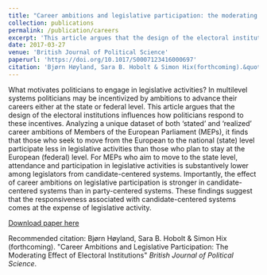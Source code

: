 ```yaml
---
title: "Career ambitions and legislative participation: the moderating effect of electoral institutions"
collection: publications
permalink: /publication/careers
excerpt: 'This article argues that the design of the electoral institutions influences how politicians respond to career incentives.'
date: 2017-03-27
venue: 'British Journal of Political Science'
paperurl: 'https://doi.org/10.1017/S0007123416000697'
citation: 'Bjørn Høyland, Sara B. Hobolt & Simon Hix(forthcoming).&quot;Career Ambitions and Legislative Participation: The Moderating Effect of Electoral Institutions .&quot;<i>British Journal of Political Science</i>. online version'
---
```

What motivates politicians to engage in legislative activities? In multilevel systems politicians may be incentivized by ambitions to advance their careers either at the state or federal level. This article argues that the design of the electoral institutions influences how politicians respond to these incentives. Analyzing a unique dataset of both ‘stated’ and ‘realized’ career ambitions of Members of the European Parliament (MEPs), it finds that those who seek to move from the European to the national (state) level participate less in legislative activities than those who plan to stay at the European (federal) level. For MEPs who aim to move to the state level, attendance and participation in legislative activities is substantively lower among legislators from candidate-centered systems. Importantly, the effect of career ambitions on legislative participation is stronger in candidate-centered systems than in party-centered systems. These findings suggest that the responsiveness associated with candidate-centered systems comes at the expense of legislative activity.

[Download paper here](https://www.cambridge.org/core/journals/british-journal-of-political-science/article/career-ambitions-and-legislative-participation-the-moderating-effect-of-electoral-institutions/98DE2D21AAB41BADF9BB4F4F3CC89B93/share/7e337b67a921f624be40bf6a654e1af028b86121)

Recommended citation: Bjørn Høyland, Sara B. Hobolt & Simon Hix
(forthcoming). "Career Ambitions and Legislative Participation: The
Moderating Effect of Electoral Institutions" <i>British Journal of
Political Science</i>.

